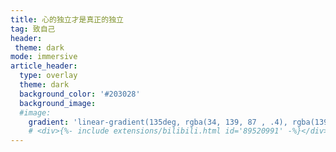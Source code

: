 ```yaml
---
title: 心的独立才是真正的独立
tag: 致自己
header:
 theme: dark
mode: immersive
article_header:
  type: overlay
  theme: dark
  background_color: '#203028'
  background_image:
  #image:
    gradient: 'linear-gradient(135deg, rgba(34, 139, 87 , .4), rgba(139, 34, 139, .4))'
    # <div>{%- include extensions/bilibili.html id='89520991' -%}</div>
---
```

